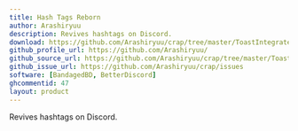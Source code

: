 ```yaml
---
title: Hash Tags Reborn
author: Arashiryuu
description: Revives hashtags on Discord.
download: https://github.com/Arashiryuu/crap/tree/master/ToastIntegrated/HashTagsReborn
github_profile_url: https://github.com/Arashiryuu/
github_source_url: https://github.com/Arashiryuu/crap/tree/master/ToastIntegrated/HashTagsReborn
github_issue_url: https://github.com/Arashiryuu/crap/issues
software: [BandagedBD, BetterDiscord]
ghcommentid: 47
layout: product
---
```

Revives hashtags on Discord.